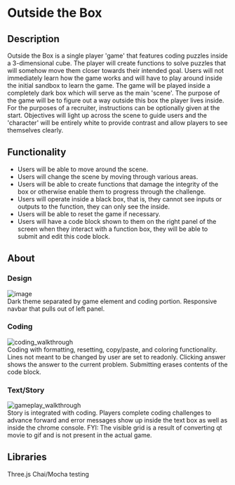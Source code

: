 # Outside the Box

## Description
  Outside the Box is a single player 'game' that features coding puzzles inside a 3-dimensional cube. The player will create functions to solve puzzles that will somehow move them closer towards their intended goal. 
  Users will not immediately learn how the game works and will have to play around inside the initial sandbox to learn the game.
  The game will be played inside a completely dark box which will serve as the main 'scene'. The purpose of the game will be to figure out a way outside this box the player lives inside. For the purposes of a recruiter, instructions can be optionally given at the start. Objectives will light up across the scene to guide users and the 'character' will be entirely white to provide contrast and allow players to see themselves clearly.

## Functionality
  * Users will be able to move around the scene.
  * Users will change the scene by moving through various areas.
  * Users will be able to create functions that damage the integrity of the box or otherwise enable them to progress through the challenge.
  * Users will operate inside a black box, that is, they cannot see inputs or outputs to the function, they can only see the inside.
  * Users will be able to reset the game if necessary.
  * Users will have a code block shown to them on the right panel of the screen when they interact with a function box, they will be able to submit and edit this code block.

## About
  ### Design
  ![image](https://user-images.githubusercontent.com/67240903/130292560-4a200b7e-7237-4147-bd43-5279606c83f1.png)\
  Dark theme separated by game element and coding portion. Responsive navbar that pulls out of left panel.
  ### Coding
  ![coding_walkthrough](https://user-images.githubusercontent.com/67240903/130292923-ed6dc15c-17ec-4898-bca0-e519e06ed564.gif)\
  Coding with formatting, resetting, copy/paste, and coloring functionality. Lines not meant to be changed by user are set to readonly. Clicking answer shows the answer to the current problem. Submitting erases contents of the code block.
  ### Text/Story
  ![gameplay_walkthrough](https://user-images.githubusercontent.com/67240903/130293404-49412eed-f250-41b9-9156-238b371b095b.gif)\
  Story is integrated with coding. Players complete coding challenges to advance forward and error messages show up inside the text box as well as inside the chrome console.
  FYI: The visible grid is a result of converting qt movie to gif and is not present in the actual game.
## Libraries
  Three.js
  Chai/Mocha testing

